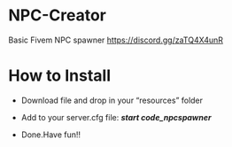 # NPC-Creator
Basic Fivem NPC spawner
https://discord.gg/zaTQ4X4unR
# How to Install
+ Download file and drop in your “resources” folder

+ Add to your server.cfg file: ***start code_npcspawner***

+ Done.Have fun!!
